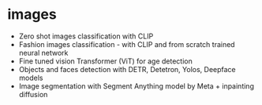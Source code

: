 # images
- Zero shot images classification with CLIP
- Fashion images classification - with CLIP and from scratch trained neural network
- Fine tuned vision Transformer (ViT) for age detection
- Objects and faces detection with DETR, Detetron, Yolos, Deepface models
- Image segmentation with Segment Anything model by Meta + inpainting diffusion 
